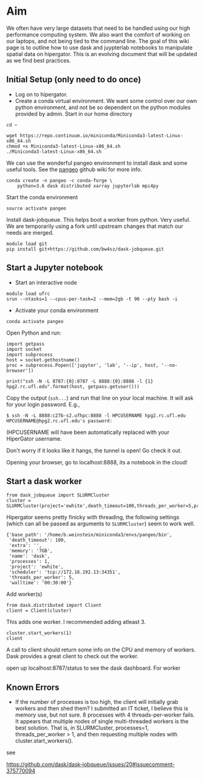 # Aim

We often have very large datasets that need to be handled using our high performance computing system. We also want the comfort of working on our laptops, and not being tied to the command line. The goal of this wiki page is to outline how to use dask and juypterlab notebooks to manipulate spatial data on hipergator. This is an evolving document that will be updated as we find best practices.
 
## Initial Setup (only need to do once)

* Log on to hipergator.
* Create a conda virtual environment. We want some control over our own python environment, and not be so dependent on the python modules provided by admin. Start in our home directory

```
cd ~

wget https://repo.continuum.io/miniconda/Miniconda3-latest-Linux-x86_64.sh
chmod +x Miniconda3-latest-Linux-x86_64.sh
./Miniconda3-latest-Linux-x86_64.sh
```

We can use the wonderful pangeo environment to install dask and some useful tools. See the [pangeo](https://pangeo-data.github.io/) github wiki for more info. 

```
conda create -n pangeo -c conda-forge \
    python=3.6 dask distributed xarray jupyterlab mpi4py
```

Start the conda environment

```
source activate pangeo
```

Install dask-jobqueue. This helps boot a worker from python. Very useful. We are temporarily using a fork until upstream changes that match our needs are merged.

```
module load git 
pip install git+https://github.com/bw4sz/dask-jobqueue.git
```

## Start a Jupyter notebook

* Start an interactive node

```
module load ufrc
srun --ntasks=1 --cpus-per-task=2 --mem=2gb -t 90 --pty bash -i
```

* Activate your conda environment

```
conda activate pangeo
```

Open Python and run:

```
import getpass
import socket
import subprocess
host = socket.gethostname()
proc = subprocess.Popen(['jupyter', 'lab', '--ip', host, '--no-browser'])

print("ssh -N -L 8787:{0}:8787 -L 8888:{0}:8888 -l {1} hpg2.rc.ufl.edu".format(host, getpass.getuser()))
```

Copy the output (`ssh...`) and run that line on your local machine. It will ask for your login password. E.g.,

```
$ ssh -N -L 8888:c27b-s2.ufhpc:8888 -l HPCUSERNAME hpg2.rc.ufl.edu
HPCUSERNAME@hpg2.rc.ufl.edu's password: 
```

(HPCUSERNAME will have been automatically replaced with your HiperGator username.

Don't worry if it looks like it hangs, the tunnel is open! Go check it out.

Opening your browser, go to localhost:8888, its a notebook in the cloud!

## Start a dask worker

```
from dask_jobqueue import SLURMCluster
cluster = SLURMCluster(project='ewhite',death_timeout=100,threads_per_worker=5,processes=1)
```

Hipergator seems pretty finicky with threading, the following settings (which can all be passed as arguments to `SLURMCluster`) seem to work well.

```
{'base_path': '/home/b.weinstein/miniconda3/envs/pangeo/bin',
 'death_timeout': 100,
 'extra': '',
 'memory': '7GB',
 'name': 'dask',
 'processes': 1,
 'project': 'ewhite',
 'scheduler': 'tcp://172.16.192.13:34351',
 'threads_per_worker': 5,
 'walltime': '00:30:00'}
```

Add worker(s)

```
from dask.distributed import Client
client = Client(cluster)
```

This adds one worker. I recommended adding atleast 3.

```
cluster.start_workers(1)
client
```

A call to client should return some info on the CPU and memory of workers.
Dask provides a great client to check out the worker.

open up localhost:8787/status to see the dask dashboard. For worker

## Known Errors

* If the number of processes is too high, the client will initially grab workers and then shed them? I submitted an IT ticket, I believe this is memory use, but not sure. 8 processes with 4 threads-per-worker fails. It appears that multiple nodes of single multi-threaded workers is the best solution. That is, in SLURMCluster, processes=1, threads_per_worker > 1, and then requesting multiple nodes with cluster.start_workers().

see

https://github.com/dask/dask-jobqueue/issues/20#issuecomment-375770094

